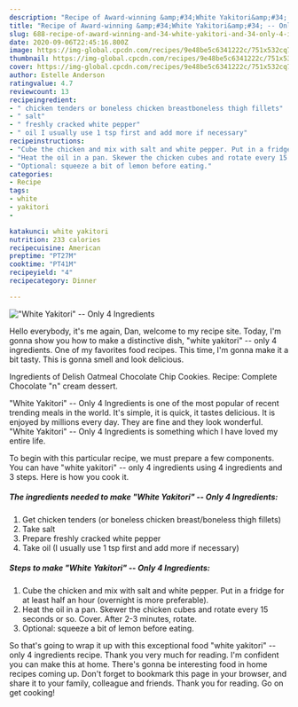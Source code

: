 ```yaml
---
description: "Recipe of Award-winning &amp;#34;White Yakitori&amp;#34; -- Only 4 Ingredients"
title: "Recipe of Award-winning &amp;#34;White Yakitori&amp;#34; -- Only 4 Ingredients"
slug: 688-recipe-of-award-winning-and-34-white-yakitori-and-34-only-4-ingredients
date: 2020-09-06T22:45:16.800Z
image: https://img-global.cpcdn.com/recipes/9e48be5c6341222c/751x532cq70/white-yakitori-only-4-ingredients-recipe-main-photo.jpg
thumbnail: https://img-global.cpcdn.com/recipes/9e48be5c6341222c/751x532cq70/white-yakitori-only-4-ingredients-recipe-main-photo.jpg
cover: https://img-global.cpcdn.com/recipes/9e48be5c6341222c/751x532cq70/white-yakitori-only-4-ingredients-recipe-main-photo.jpg
author: Estelle Anderson
ratingvalue: 4.7
reviewcount: 13
recipeingredient:
- " chicken tenders or boneless chicken breastboneless thigh fillets"
- " salt"
- " freshly cracked white pepper"
- " oil I usually use 1 tsp first and add more if necessary"
recipeinstructions:
- "Cube the chicken and mix with salt and white pepper. Put in a fridge for at least half an hour (overnight is more preferable)."
- "Heat the oil in a pan. Skewer the chicken cubes and rotate every 15 seconds or so. Cover. After 2-3 minutes, rotate."
- "Optional: squeeze a bit of lemon before eating."
categories:
- Recipe
tags:
- white
- yakitori
- 

katakunci: white yakitori  
nutrition: 233 calories
recipecuisine: American
preptime: "PT27M"
cooktime: "PT41M"
recipeyield: "4"
recipecategory: Dinner

---
```



![&#34;White Yakitori&#34; -- Only 4 Ingredients](https://img-global.cpcdn.com/recipes/9e48be5c6341222c/751x532cq70/white-yakitori-only-4-ingredients-recipe-main-photo.jpg)

Hello everybody, it's me again, Dan, welcome to my recipe site. Today, I'm gonna show you how to make a distinctive dish, &#34;white yakitori&#34; -- only 4 ingredients. One of my favorites food recipes. This time, I'm gonna make it a bit tasty. This is gonna smell and look delicious.

Ingredients of Delish Oatmeal Chocolate Chip Cookies. Recipe: Complete Chocolate &#34;n&#34; cream dessert.

&#34;White Yakitori&#34; -- Only 4 Ingredients is one of the most popular of recent trending meals in the world. It's simple, it is quick, it tastes delicious. It is enjoyed by millions every day. They are fine and they look wonderful. &#34;White Yakitori&#34; -- Only 4 Ingredients is something which I have loved my entire life.


To begin with this particular recipe, we must prepare a few components. You can have &#34;white yakitori&#34; -- only 4 ingredients using 4 ingredients and 3 steps. Here is how you cook it.

<!--inarticleads1-->

##### The ingredients needed to make &#34;White Yakitori&#34; -- Only 4 Ingredients:

1. Get  chicken tenders (or boneless chicken breast/boneless thigh fillets)
1. Take  salt
1. Prepare  freshly cracked white pepper
1. Take  oil (I usually use 1 tsp first and add more if necessary)




<!--inarticleads2-->

##### Steps to make &#34;White Yakitori&#34; -- Only 4 Ingredients:

1. Cube the chicken and mix with salt and white pepper. Put in a fridge for at least half an hour (overnight is more preferable).
1. Heat the oil in a pan. Skewer the chicken cubes and rotate every 15 seconds or so. Cover. After 2-3 minutes, rotate.
1. Optional: squeeze a bit of lemon before eating.




So that's going to wrap it up with this exceptional food &#34;white yakitori&#34; -- only 4 ingredients recipe. Thank you very much for reading. I'm confident you can make this at home. There's gonna be interesting food in home recipes coming up. Don't forget to bookmark this page in your browser, and share it to your family, colleague and friends. Thank you for reading. Go on get cooking!
